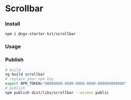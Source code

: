 # Scrollbar

### Install

```bash
npm i @ngx-starter-kit/scrollbar
```

### Usage

### Publish

```bash
# build
ng build scrollbar
# replace your npm key
export NPM_TOKEN="00000000-0000-0000-0000-000000000000"
# publish
npm publish dist/libs/scrollbar --access public
```
